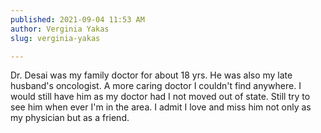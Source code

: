 ```yaml
---
published: 2021-09-04 11:53 AM
author: Verginia Yakas
slug: verginia-yakas

---
```

Dr. Desai was my family doctor for about 18 yrs. He was also my late husband's oncologist. A more caring doctor I couldn't find anywhere. I would still have him as my doctor had I not moved out of state. Still try to see him when ever I'm in the area. I admit I love and miss him not only as my physician but as a friend. 